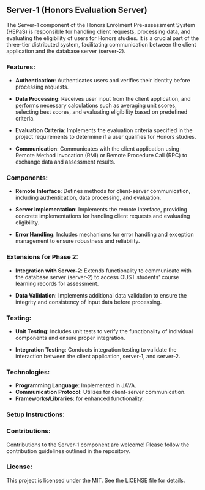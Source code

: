 
## Server-1 (Honors Evaluation Server)

The Server-1 component of the Honors Enrolment Pre-assessment System (HEPaS) is responsible for handling client requests, processing data, and evaluating the eligibility of users for Honors studies. It is a crucial part of the three-tier distributed system, facilitating communication between the client application and the database server (server-2).

### Features:

- **Authentication**: Authenticates users and verifies their identity before processing requests.
  
- **Data Processing**: Receives user input from the client application, and performs necessary calculations such as averaging unit scores, selecting best scores, and evaluating eligibility based on predefined criteria.

- **Evaluation Criteria**: Implements the evaluation criteria specified in the project requirements to determine if a user qualifies for Honors studies.

- **Communication**: Communicates with the client application using Remote Method Invocation (RMI) or Remote Procedure Call (RPC) to exchange data and assessment results.

### Components:

- **Remote Interface**: Defines methods for client-server communication, including authentication, data processing, and evaluation.

- **Server Implementation**: Implements the remote interface, providing concrete implementations for handling client requests and evaluating eligibility.

- **Error Handling**: Includes mechanisms for error handling and exception management to ensure robustness and reliability.

### Extensions for Phase 2:

- **Integration with Server-2**: Extends functionality to communicate with the database server (server-2) to access OUST students' course learning records for assessment.

- **Data Validation**: Implements additional data validation to ensure the integrity and consistency of input data before processing.

### Testing:

- **Unit Testing**: Includes unit tests to verify the functionality of individual components and ensure proper integration.

- **Integration Testing**: Conducts integration testing to validate the interaction between the client application, server-1, and server-2.

### Technologies:

- **Programming Language**: Implemented in JAVA.
- **Communication Protocol**: Utilizes for client-server communication.
- **Frameworks/Libraries**: for enhanced functionality.

### Setup Instructions:



### Contributions:

Contributions to the Server-1 component are welcome! Please follow the contribution guidelines outlined in the repository.

### License:

This project is licensed under the MIT. See the LICENSE file for details.
